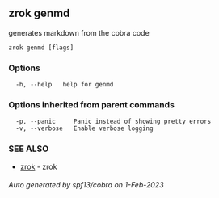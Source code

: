 ## zrok genmd

generates markdown from the cobra code

```
zrok genmd [flags]
```

### Options

```
  -h, --help   help for genmd
```

### Options inherited from parent commands

```
  -p, --panic     Panic instead of showing pretty errors
  -v, --verbose   Enable verbose logging
```

### SEE ALSO

* [zrok](zrok.md)	 - zrok

###### Auto generated by spf13/cobra on 1-Feb-2023
